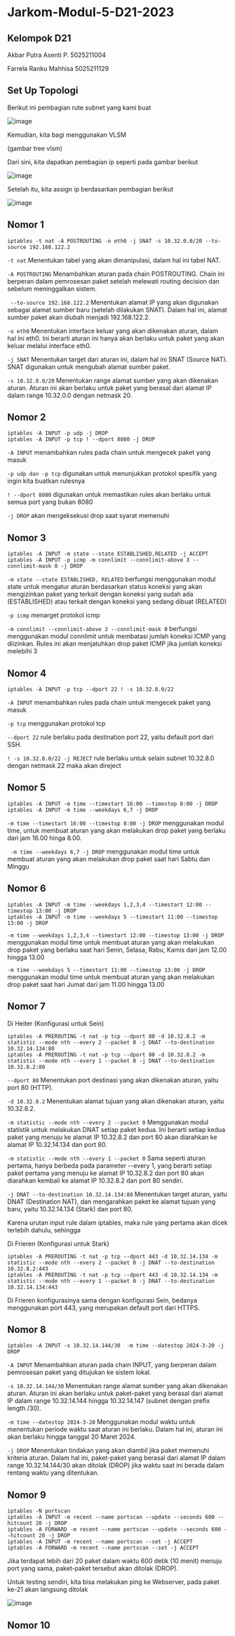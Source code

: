 # Jarkom-Modul-5-D21-2023

## Kelompok D21
Akbar Putra Asenti P. 5025211004

Farrela Ranku Mahhisa 5025211129


## Set Up Topologi

Berikut ini pembagian rute subnet yang kami buat

![image](https://github.com/barpeot/Jarkom-Modul-5-D21-2023/assets/114351382/fbdcac9f-a124-47c0-b813-c34fe9600b51)

Kemudian, kita bagi menggunakan VLSM

(gambar tree vlsm)

Dari sini, kita dapatkan pembagian ip seperti pada gambar berikut

![image](https://github.com/barpeot/Jarkom-Modul-5-D21-2023/assets/114351382/ccc6b1fd-209b-46ab-88ba-862da5836b4e)

Setelah itu, kita assign ip berdasarkan pembagian berikut

![image](https://github.com/barpeot/Jarkom-Modul-5-D21-2023/assets/114351382/40a92d69-40bd-44cd-81e1-36c577058026)


## Nomor 1

```
iptables -t nat -A POSTROUTING -o eth0 -j SNAT -s 10.32.0.0/20 --to-source 192.168.122.2
```

`-t nat` Menentukan tabel yang akan dimanipulasi, dalam hal ini tabel NAT.

`-A POSTROUTING` Menambahkan aturan pada chain POSTROUTING. Chain ini berperan dalam pemrosesan paket setelah melewati routing decision dan sebelum meninggalkan sistem.

` --to-source 192.168.122.2` Menentukan alamat IP yang akan digunakan sebagai alamat sumber baru (setelah dilakukan SNAT). Dalam hal ini, alamat sumber paket akan diubah menjadi 192.168.122.2.

`-o eth0` Menentukan interface keluar yang akan dikenakan aturan, dalam hal ini eth0. Ini berarti aturan ini hanya akan berlaku untuk paket yang akan keluar melalui interface eth0.

`-j SNAT` Menentukan target dari aturan ini, dalam hal ini SNAT (Source NAT). SNAT digunakan untuk mengubah alamat sumber paket.

`-s 10.32.0.0/20` Menentukan range alamat sumber yang akan dikenakan aturan. Aturan ini akan berlaku untuk paket yang berasal dari alamat IP dalam range 10.32.0.0 dengan netmask 20.

## Nomor 2

```
iptables -A INPUT -p udp -j DROP
iptables -A INPUT -p tcp ! --dport 8080 -j DROP
```

`-A INPUT` menambahkan rules pada chain untuk mengecek paket yang masuk

`-p udp dan -p tcp` digunakan untuk menunjukkan protokol spesifik yang ingin kita buatkan rulesnya

`! --dport 8080` digunakan untuk memastikan rules akan berlaku untuk semua port yang bukan 8080

`-j DROP` akan mengeksekusi drop saat syarat memenuhi

## Nomor 3

```
iptables -A INPUT -m state --state ESTABLISHED,RELATED -j ACCEPT
iptables -A INPUT -p icmp -m connlimit --connlimit-above 3 --connlimit-mask 0 -j DROP
```

`-m state --state ESTABLISHED, RELATED` berfungsi menggunakan modul state untuk mengatur aturan berdasarkan status koneksi yang akan mengizinkan paket yang terkait dengan koneksi yang sudah ada (ESTABLISHED) atau terkait dengan koneksi yang sedang dibuat (RELATED)

`-p icmp` menarget protokol icmp

`-m connlimit --connlimit-above 3 --connlimit-mask 0` berfungsi menggunakan modul connlimit untuk membatasi jumlah koneksi ICMP yang diizinkan. Rules ini akan menjatuhkan drop paket ICMP jika jumlah koneksi melebihi 3

## Nomor 4

```
iptables -A INPUT -p tcp --dport 22 ! -s 10.32.8.0/22
```

`-A INPUT` menambahkan rules pada chain untuk mengecek paket yang masuk

`-p tcp` menggunakan protokol tcp

`--dport 22` rule berlaku pada destination port 22, yaitu default port dari SSH.

`! -s 10.32.8.0/22 -j REJECT` rule berlaku untuk selain subnet 10.32.8.0 dengan netmask 22 maka akan direject

## Nomor 5

```
iptables -A INPUT -m time --timestart 16:00 --timestop 8:00 -j DROP
iptables -A INPUT -m time --weekdays 6,7 -j DROP
```

`-m time --timestart 16:00 --timestop 8:00 -j DROP` menggunakan modul time, untuk membuat aturan yang akan melakukan drop paket yang berlaku dari jam 16.00 hinga 8.00. 

` -m time --weekdays 6,7 -j DROP` menggunakan modul time untuk membuat aturan yang akan melakukan drop paket saat hari Sabtu dan Minggu

## Nomor 6

```
iptables -A INPUT -m time --weekdays 1,2,3,4 --timestart 12:00 --timestop 13:00 -j DROP
iptables -A INPUT -m time --weekdays 5 --timestart 11:00 --timestop 13:00 -j DROP
```

`-m time --weekdays 1,2,3,4 --timestart 12:00 --timestop 13:00 -j DROP` menggunakan modul time untuk membuat aturan yang akan melakukan drop paket yang berlaku saat hari Senin, Selasa, Rabu, Kamis dari jam 12.00 hingga 13.00

`-m time --weekdays 5 --timestart 11:00 --timestop 13:00 -j DROP` menggunakan modul time untuk membuat aturan yang akan melakukan drop paket saat hari Jumat dari jam 11.00 hingga 13.00


## Nomor 7

Di Heiter (Konfigurasi untuk Sein)
```
iptables -A PREROUTING -t nat -p tcp --dport 80 -d 10.32.8.2 -m statistic --mode nth --every 2 --packet 0 -j DNAT --to-destination 10.32.14.134:80
iptables -A PREROUTING -t nat -p tcp --dport 80 -d 10.32.8.2 -m statistic --mode nth --every 1 --packet 0 -j DNAT --to-destination 10.32.8.2:80
```

`--dport 80` Menentukan port destinasi yang akan dikenakan aturan, yaitu port 80 (HTTP).

`-d 10.32.8.2` Menentukan alamat tujuan yang akan dikenakan aturan, yaitu 10.32.8.2.

`-m statistic --mode nth --every 2 --packet 0` Menggunakan modul statistik untuk melakukan DNAT setiap paket kedua. Ini berarti setiap kedua paket yang menuju ke alamat IP 10.32.8.2 dan port 80 akan diarahkan ke alamat IP 10.32.14.134 dan port 80.

`-m statistic --mode nth --every 1 --packet 0` Sama seperti aturan pertama, hanya berbeda pada parameter --every 1, yang berarti setiap paket pertama yang menuju ke alamat IP 10.32.8.2 dan port 80 akan diarahkan kembali ke alamat IP 10.32.8.2 dan port 80 sendiri.

`-j DNAT --to-destination 10.32.14.134:80` Menentukan target aturan, yaitu DNAT (Destination NAT), dan mengarahkan paket ke alamat tujuan yang baru, yaitu 10.32.14.134 (Stark) dan port 80.

Karena urutan input rule dalam iptables, maka rule yang pertama akan dicek terlebih dahulu, sehingga 

Di Frieren (Konfigurasi untuk Stark)
```
iptables -A PREROUTING -t nat -p tcp --dport 443 -d 10.32.14.134 -m statistic --mode nth --every 2 --packet 0 -j DNAT --to-destination 10.32.8.2:443
iptables -A PREROUTING -t nat -p tcp --dport 443 -d 10.32.14.134 -m statistic --mode nth --every 1 --packet 0 -j DNAT --to-destination 10.32.14.134:443
```

Di Frieren konfigurasinya sama dengan konfigurasi Sein, bedanya menggunakan port 443, yang merupakan default port dari HTTPS.

## Nomor 8

```
iptables -A INPUT -s 10.32.14.144/30  -m time --datestop 2024-3-20 -j DROP
```

`-A INPUT` Menambahkan aturan pada chain INPUT, yang berperan dalam pemrosesan paket yang ditujukan ke sistem lokal.

`-s 10.32.14.144/30` Menentukan range alamat sumber yang akan dikenakan aturan. Aturan ini akan berlaku untuk paket-paket yang berasal dari alamat IP dalam range 10.32.14.144 hingga 10.32.14.147 (subnet dengan prefix length /30).

`-m time --datestop 2024-3-20` Menggunakan modul waktu untuk menentukan periode waktu saat aturan ini berlaku. Dalam hal ini, aturan ini akan berlaku hingga tanggal 20 Maret 2024.

`-j DROP` Menentukan tindakan yang akan diambil jika paket memenuhi kriteria aturan. Dalam hal ini, paket-paket yang berasal dari alamat IP dalam range 10.32.14.144/30 akan ditolak (DROP) jika waktu saat ini berada dalam rentang waktu yang ditentukan.

## Nomor 9

```
iptables -N portscan
iptables -A INPUT -m recent --name portscan --update --seconds 600 --hitcount 20 -j DROP
iptables -A FORWARD -m recent --name portscan --update --seconds 600 --hitcount 20 -j DROP
iptables -A INPUT -m recent --name portscan --set -j ACCEPT
iptables -A FORWARD -m recent --name portscan --set -j ACCEPT
```

Jika terdapat lebih dari 20 paket dalam waktu 600 detik (10 menit) menuju port yang sama, paket-paket tersebut akan ditolak (DROP).

Untuk testing sendiri, kita bisa melakukan ping ke Webserver, pada paket ke-21 akan langsung ditolak

![image](https://github.com/barpeot/Jarkom-Modul-5-D21-2023/assets/114351382/82b47d20-295d-449c-9a63-268a780c5e24)


## Nomor 10

```

```
